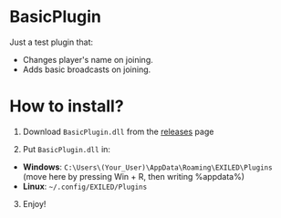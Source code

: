 # BasicPlugin
Just a test plugin that:
- Changes player's name on joining. 
- Adds basic broadcasts on joining. 

# How to install?

1. Download ``BasicPlugin.dll`` from the [releases](https://github.com/Dogel-ai/BasicPlugin/releases) page

2. Put ``BasicPlugin.dll`` in:
 - <b>Windows</b>: ``C:\Users\(Your_User)\AppData\Roaming\EXILED\Plugins`` (move here by pressing Win + R, then writing %appdata%)
 - <b>Linux</b>: ``~/.config/EXILED/Plugins``
 
3. Enjoy! 
